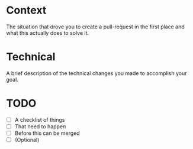 # Context
The situation that drove you to create a pull-request in the first place and what this actually does to solve it.

# Technical
A brief description of the technical changes you made to accomplish your goal.

# TODO
 - [ ] A checklist of things
 - [ ] That need to happen
 - [ ] Before this can be merged
 - [ ] (Optional)